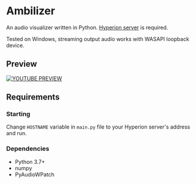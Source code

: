 # Ambilizer

An audio visualizer written in Python. [Hyperion server](https://github.com/hyperion-project/hyperion.ng) is required.

Tested on Windows, streaming output audio works with WASAPI loopback device.


## Preview

[![YOUTUBE PREVIEW](https://i.imgur.com/fx6JLyJ.png)](https://youtu.be/CljRrZuBCRk "YOUTUBE PREVIEW")

## Requirements

### Starting

Change `HOSTNAME` variable in `main.py` file to your Hyperion server's address and run.

### Dependencies

- Python 3.7+
- numpy
- PyAudioWPatch

